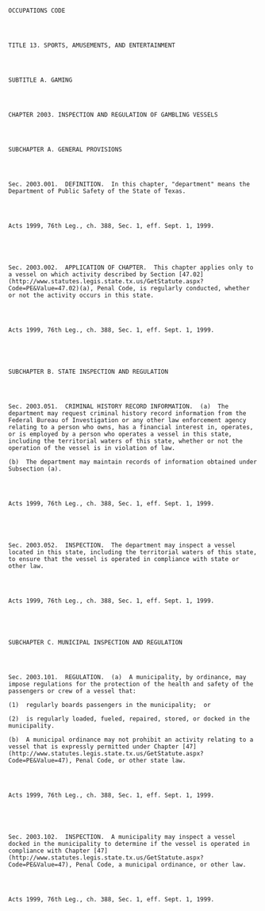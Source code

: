﻿
    
    
    	
    					
    
    
    OCCUPATIONS CODE
    
      
    
    
    TITLE 13. SPORTS, AMUSEMENTS, AND ENTERTAINMENT
    
      
    
    
    SUBTITLE A. GAMING
    
      
    
    
    CHAPTER 2003. INSPECTION AND REGULATION OF GAMBLING VESSELS
    
      
    
    
    SUBCHAPTER A. GENERAL PROVISIONS
    
      
    
    
    Sec. 2003.001.  DEFINITION.  In this chapter, "department" means the Department of Public Safety of the State of Texas.
    
    
    
    
    Acts 1999, 76th Leg., ch. 388, Sec. 1, eff. Sept. 1, 1999.
    
    
    
    
    
    Sec. 2003.002.  APPLICATION OF CHAPTER.  This chapter applies only to a vessel on which activity described by Section [47.02](http://www.statutes.legis.state.tx.us/GetStatute.aspx?Code=PE&Value=47.02)(a), Penal Code, is regularly conducted, whether or not the activity occurs in this state.
    
    
    
    
    Acts 1999, 76th Leg., ch. 388, Sec. 1, eff. Sept. 1, 1999.
    
    
    
    
    
    SUBCHAPTER B. STATE INSPECTION AND REGULATION
    
      
    
    
    Sec. 2003.051.  CRIMINAL HISTORY RECORD INFORMATION.  (a)  The department may request criminal history record information from the Federal Bureau of Investigation or any other law enforcement agency relating to a person who owns, has a financial interest in, operates, or is employed by a person who operates a vessel in this state, including the territorial waters of this state, whether or not the operation of the vessel is in violation of law.
    
    (b)  The department may maintain records of information obtained under Subsection (a).
    
    
    
    
    Acts 1999, 76th Leg., ch. 388, Sec. 1, eff. Sept. 1, 1999.
    
    
    
    
    
    Sec. 2003.052.  INSPECTION.  The department may inspect a vessel located in this state, including the territorial waters of this state, to ensure that the vessel is operated in compliance with state or other law.
    
    
    
    
    Acts 1999, 76th Leg., ch. 388, Sec. 1, eff. Sept. 1, 1999.
    
    
    
    
    
    SUBCHAPTER C. MUNICIPAL INSPECTION AND REGULATION
    
      
    
    
    Sec. 2003.101.  REGULATION.  (a)  A municipality, by ordinance, may impose regulations for the protection of the health and safety of the passengers or crew of a vessel that:
    
    (1)  regularly boards passengers in the municipality;  or
    
    (2)  is regularly loaded, fueled, repaired, stored, or docked in the municipality.
    
    (b)  A municipal ordinance may not prohibit an activity relating to a vessel that is expressly permitted under Chapter [47](http://www.statutes.legis.state.tx.us/GetStatute.aspx?Code=PE&Value=47), Penal Code, or other state law.
    
    
    
    
    Acts 1999, 76th Leg., ch. 388, Sec. 1, eff. Sept. 1, 1999.
    
    
    
    
    
    Sec. 2003.102.  INSPECTION.  A municipality may inspect a vessel docked in the municipality to determine if the vessel is operated in compliance with Chapter [47](http://www.statutes.legis.state.tx.us/GetStatute.aspx?Code=PE&Value=47), Penal Code, a municipal ordinance, or other law.
    
    
    
    
    Acts 1999, 76th Leg., ch. 388, Sec. 1, eff. Sept. 1, 1999.
    
    
    
    
    				
